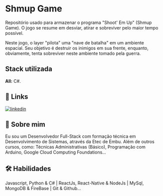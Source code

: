
# Shmup Game

Repositório usado para armazenar o programa "Shoot' Em Up" (Shmup Game). O jogo se resume em desviar, atirar e sobreviver pelo maior tempo possível.

Neste jogo, o layer "pilota" uma "nave de batalha" em um ambiente espacial. Seu objetivo é destruir os inimigos em sua frente, enquanto, obviamente, tenta sobreviver neste ambiente tomado pela guerra.

## Stack utilizada

**All:** C#.

## 🔗 Links
[![linkedin](https://img.shields.io/badge/linkedin-0A66C2?style=for-the-badge&logo=linkedin&logoColor=white)](https://www.linkedin.com/in/jhonnysantosvm/)

## 🚀 Sobre mim
Eu sou um Desenvolvedor Full-Stack com formação técnica em Desenvolvimento de Sistemas, através da Etec de Embu. Além de outros cursos, como: Técnicas Administrativas (Básico), Programação com Arduino, Google Cloud Computing Foundations...

## 🛠 Habilidades
Javascript, Python & C# | ReactJs, React-Native & NodeJs | MySql, MongoDB & FireBase | Git & Github...
